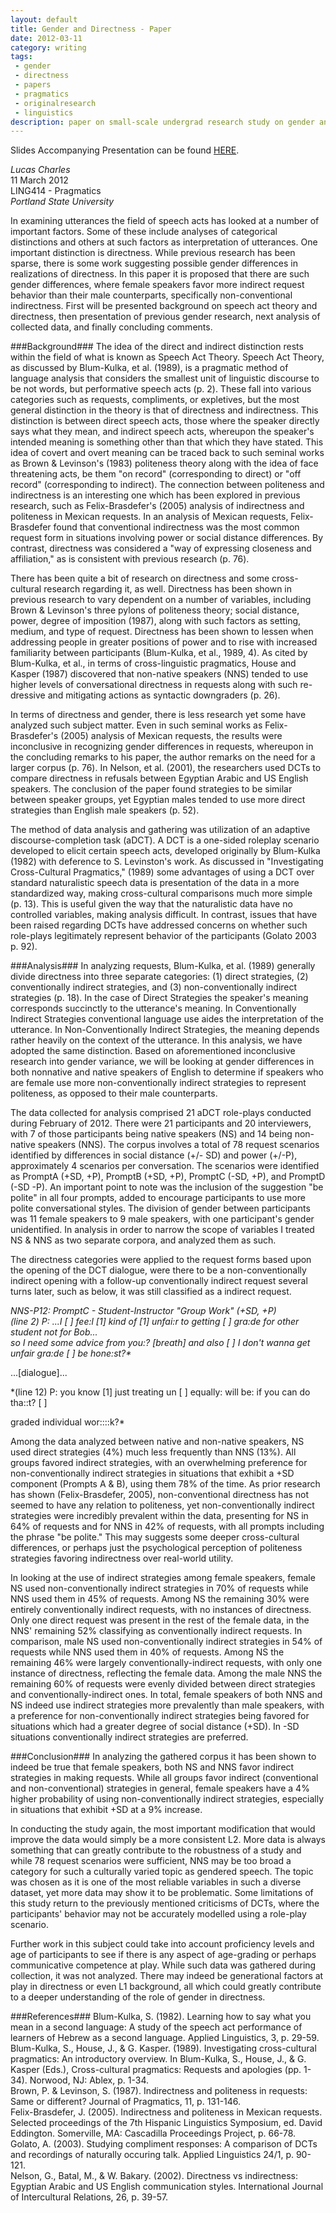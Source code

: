 ```yaml
---
layout: default
title: Gender and Directness - Paper
date: 2012-03-11
category: writing
tags:
 - gender
 - directness
 - papers
 - pragmatics
 - originalresearch
 - linguistics
description: paper on small-scale undergrad research study on gender and directness
---
```


Slides Accompanying Presentation can be found [HERE](/storage/LING414-FinalPresentation-GenderDirectness.pdf).  
  
*Lucas Charles*  
11 March 2012  
LING414 - Pragmatics  
*Portland State University*  

In examining utterances the field of speech acts has looked at a number of important factors.  Some of these include analyses of categorical distinctions and others at such factors as interpretation of utterances.  One important distinction is directness.  While previous research has been sparse, there is some work suggesting possible gender differences in realizations of directness.  In this paper it is proposed that there are such gender differences, where female speakers favor more indirect request behavior than their male counterparts, specifically non-conventional indirectness.  First will be presented background on speech act theory and directness, then presentation of previous gender research, next analysis of collected data, and finally concluding comments.  

###Background###
The idea of the direct and indirect distinction rests within the field of what is known as Speech Act Theory.  Speech Act Theory, as discussed by Blum-Kulka, et al. (1989), is a pragmatic method of language analysis that considers the smallest unit of linguistic discourse to be not words, but performative speech acts (p. 2).  These fall into various categories such as requests, compliments, or expletives, but the most general distinction in the theory is that of directness and indirectness.  This distinction is between direct speech acts, those where the speaker directly says what they mean, and indirect speech acts, whereupon the speaker's intended meaning is something other than that which they have stated.  This idea of covert and overt meaning can be traced back to such seminal works as Brown & Levinson's (1983) politeness theory along with the idea of face threatening acts, be them "on record" (corresponding to direct) or "off record" (corresponding to indirect).  The connection between politeness and indirectness is an interesting one which has been explored in previous research, such as Felix-Brasdefer's (2005) analysis of indirectness and politeness in Mexican requests.  In an analysis of Mexican requests, Felix-Brasdefer found that conventional indirectness was the most common request form in situations involving power or social distance differences.  By contrast, directness was considered a "way of expressing closeness and affiliation," as is consistent with previous research (p. 76).  

There has been quite a bit of research on directness and some cross-cultural research regarding it, as well.  Directness has been shown in previous research to vary dependent on a number of variables, including Brown & Levinson's three pylons of politeness theory; social distance, power, degree of imposition (1987), along with such factors as setting, medium, and type of request.  Directness has been shown to lessen when addressing people in greater positions of power and to rise with increased familiarity between participants (Blum-Kulka, et al., 1989, 4).  As cited by Blum-Kulka, et al., in terms of cross-linguistic pragmatics, House and Kasper (1987) discovered that non-native speakers (NNS) tended to use higher levels of conversational directness in requests along with such re-dressive and mitigating actions as syntactic downgraders (p. 26).  

In terms of directness and gender, there is less research yet some have analyzed such subject matter.  Even in such seminal works as Felix-Brasdefer's (2005) analysis of Mexican requests, the results were inconclusive in recognizing gender differences in requests, whereupon in the concluding remarks to his paper, the author remarks on the need for a larger corpus (p. 76).  In Nelson, et al. (2001), the researchers used DCTs to compare directness in refusals between Egyptian Arabic and US English speakers.  The conclusion of the paper found strategies to be similar between speaker groups, yet Egyptian males tended to use more direct strategies than English male speakers (p. 52).  

The method of data analysis and gathering was utilization of an adaptive discourse-completion task (aDCT). A DCT is a one-sided roleplay scenario developed to elicit certain speech acts, developed originally by Blum-Kulka (1982) with deference to S. Levinston's work.  As discussed in "Investigating Cross-Cultural Pragmatics,"  (1989)  some advantages of using a DCT over standard naturalistic speech data is presentation of the data in a more standardized way, making cross-cultural comparisons much more simple (p. 13).  This is useful given the way that the naturalistic data have no controlled variables, making analysis difficult.  In contrast, issues that have been raised regarding DCTs have addressed concerns on whether such role-plays legitimately represent behavior of the participants (Golato 2003 p. 92).  

###Analysis###
In analyzing requests, Blum-Kulka, et al. (1989) generally divide directness into three separate categories: (1) direct strategies, (2) conventionally indirect strategies, and (3) non-conventionally indirect strategies (p. 18).  In the case of Direct Strategies the speaker's meaning corresponds succinctly to the utterance's meaning. In Conventionally Indirect Strategies conventional language use aides the interpretation of the utterance.  In Non-Conventionally Indirect Strategies, the meaning depends rather heavily on the context of the utterance.  In this analysis, we have adopted the same distinction.  Based on aforementioned inconclusive research into gender variance, we will be looking at gender differences in both nonnative and native speakers of English to determine if speakers who are female use more non-conventionally indirect strategies to represent politeness, as opposed to their male counterparts.  

The data collected for analysis comprised 21 aDCT role-plays conducted during February of 2012.  There were 21 participants and 20 interviewers, with 7 of those participants being native speakers (NS) and 14 being non-native speakers (NNS).  The corpus involves a total of 78 request scenarios identified by differences in social distance (+/- SD) and power (+/-P), approximately 4 scenarios per conversation.  The scenarios were identified as PromptA (+SD, +P), PromptB (+SD, +P), PromptC (-SD, +P), and PromptD (-SD -P).  An important point to note was the inclusion of the suggestion "be polite" in all four prompts, added to encourage participants to use more polite conversational styles.  The division of gender between participants was 11 female speakers to 9 male speakers, with one participant's gender unidentified.  In analysis in order to narrow the scope of variables I treated NS & NNS as two separate corpora, and analyzed them as such.  
	
The directness categories were applied to the request forms based upon the opening of the DCT dialogue, were there to be a non-conventionally indirect opening with a follow-up conventionally indirect request several turns later, such as below, it was still classified as a indirect request.  
  
*NNS-P12: PromptC - Student-Instructor "Group Work" (+SD, +P)*  
_(line 2) P: ...I [ ] fee:l \[1] kind of \[1] unfai:r to  getting [ ] gra:de for other student not for Bob...  
so I need some advice from you:? \[breath] and also [ ] I don't wanna get unfair gra:de [ ] be hone:st?*_  

...\[dialogue]... 

*(line 12) P: you know [1] just treating un [ ] equally: will be: if you can do tha::t? [ ] 

graded individual wor::::k?*  

Among the data analyzed between native and non-native speakers, NS used direct strategies (4%) much less frequently than NNS (13%).  All groups favored indirect strategies, with an overwhelming preference for non-conventionally indirect strategies in situations that exhibit a +SD component (Prompts A & B), using them 78% of the time.  As prior research has shown (Felix-Brasdefer, 2005), non-conventional directness has not seemed to have any relation to politeness, yet non-conventionally indirect strategies were incredibly prevalent within the data, presenting for NS in 64% of requests and for NNS in 42% of requests, with all prompts including the phrase "be polite."  This may suggests some deeper cross-cultural differences, or perhaps just the psychological perception of politeness strategies favoring indirectness over real-world utility.  

In looking at the use of indirect strategies among female speakers, female NS used non-conventionally indirect strategies in 70% of requests while NNS used them in 45% of requests.   Among NS the remaining 30% were entirely conventionally indirect requests, with no instances of directness.  Only one direct request was present in the rest of the female data, in the NNS' remaining 52% classifying as conventionally indirect requests.  In comparison, male NS used non-conventionally indirect strategies in 54% of requests while NNS used them in 40% of requests.  Among NS the remaining 46% were largely conventionally-indirect requests, with only one instance of directness, reflecting the female data.  Among the male NNS the remaining 60% of requests were evenly divided between direct strategies and conventionally-indirect ones.  In total, female speakers of both NNS and NS indeed use indirect strategies more prevalently than male speakers, with a preference for non-conventionally indirect strategies being favored for situations which had a greater degree of social distance (+SD).  In -SD situations conventionally indirect strategies are preferred.  

###Conclusion###
In analyzing the gathered corpus it has been shown to indeed be true that female speakers, both NS and NNS favor indirect strategies in making requests.  While all groups favor indirect (conventional and non-conventional) strategies in general, female speakers have a 4% higher probability of using non-conventionally indirect strategies, especially in situations that exhibit +SD at a 9% increase.  

In conducting the study again, the most important modification that would improve the data would simply be a more consistent L2.  More data is always something that can greatly contribute to the robustness of a study and while 78 request scenarios were sufficient, NNS may be too broad a category for such a culturally varied topic as gendered speech.  The topic was chosen as it is one of the most reliable variables in such a diverse dataset, yet more data may show it to be problematic.  Some limitations of this study return to the previously mentioned criticisms of DCTs, where the participants' behavior may not be accurately modelled using a role-play scenario.  

Further work in this subject could take into account proficiency levels and age of participants to see if there is any aspect of age-grading or perhaps communicative competence at play.  While such data was gathered during collection, it was not analyzed.  There may indeed be generational factors at play in directness or even L1 background, all which could greatly contribute to a deeper understanding of the role of gender in directness.  

###References###
Blum-Kulka, S. (1982). Learning how to say what you mean in a second language: A study of the speech act performance of learners of Hebrew as a second language. Applied Linguistics, 3, p. 29-59.  
Blum-Kulka, S., House, J., & G. Kasper. (1989). Investigating cross-cultural pragmatics: An introductory overview. In Blum-Kulka, S., House, J., & G. Kasper (Eds.), Cross-cultural pragmatics: Requests and apologies (pp. 1-34). Norwood, NJ: Ablex, p. 1-34.  
Brown, P. & Levinson, S. (1987). Indirectness and politeness in requests: Same or different? Journal of Pragmatics, 11, p. 131-146.  
Felix-Brasdefer, J. (2005). Indirectness and politeness in Mexican requests. Selected proceedings of the 7th Hispanic Linguistics Symposium, ed. David Eddington. Somerville, MA: Cascadilla Proceedings Project, p. 66-78.  
Golato, A. (2003). Studying compliment responses: A comparison of DCTs and recordings of naturally occuring talk. Applied Linguistics 24/1, p. 90-121.  
Nelson, G., Batal, M., & W. Bakary. (2002). Directness vs indirectness: Egyptian Arabic and US English communication styles. International Journal of Intercultural Relations, 26, p. 39-57.  
